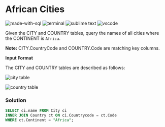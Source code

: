 # African Cities
![made-with-sql](https://img.shields.io/badge/Made%20with-SQL-007396.svg)
![terminal](https://img.shields.io/badge/Windows%20Terminal-4D4D4D?logo=windows%20terminal&logoColor=white)
![sublime text](https://img.shields.io/badge/sublime_text-%23575757.svg?logo=sublime-text&logoColor=important)
![vscode](https://img.shields.io/badge/Visual_Studio_Code-0078D4?logo=visual%20studio%20code&logoColor=white)

Given the CITY and COUNTRY tables, query the names of all cities where the CONTINENT is `Africa`.

**Note:** CITY.CountryCode and COUNTRY.Code are matching key columns.

**Input Format**

The CITY and COUNTRY tables are described as follows:

![city table](https://s3.amazonaws.com/hr-challenge-images/8137/1449729804-f21d187d0f-CITY.jpg)

![country table](https://s3.amazonaws.com/hr-challenge-images/8342/1449769013-e54ce90480-Country.jpg)

### Solution
```sql
SELECT ci.name FROM City ci
INNER JOIN Country ct ON ci.Countrycode = ct.Code
WHERE ct.Continent = "Africa";
```